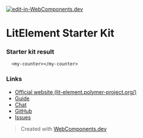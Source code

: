 [![edit-in-WebComponents.dev](https://webcomponents.dev/assets/ext/edit_in_wcd.svg)](https://webcomponents.dev/edit/SLH7SGmibEvsE4lFuIfy)
# LitElement Starter Kit

### Starter kit result

```showcase
  <my-counter></my-counter>
```

### Links

- [Official website (lit-element.polymer-project.org/)](https://lit-element.polymer-project.org/)
- [Guide](https://lit-element.polymer-project.org/guide)
- [Chat](https://join.slack.com/t/polymer/shared_invite/enQtNTAzNzg3NjU4ODM4LTkzZGVlOGIxMmNiMjMzZDM1YzYyMzdiYTk0YjQyOWZhZTMwN2RlNjM5ZDFmZjMxZWRjMWViMDA1MjNiYWFhZWM)
- [GitHub](https://github.com/Polymer/lit-element)
- [Issues](https://github.com/Polymer/lit-element/issues)

> Created with [WebComponents.dev](https://webcomponents.dev)
